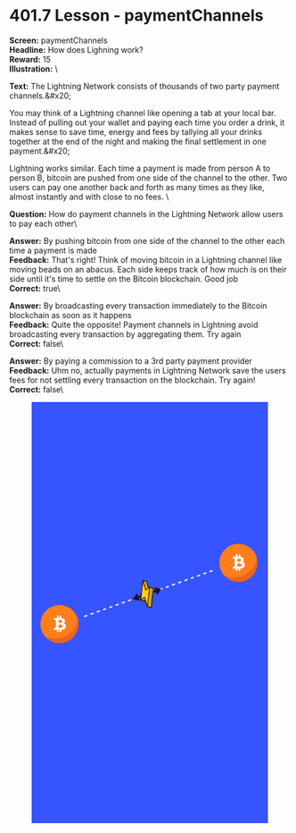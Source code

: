 # 401.7 Lesson - paymentChannels

**Screen:** paymentChannels\
**Headline:** How does Lighning work?\
**Reward:** 15\
**Illustration:** \

**Text:** The Lightning Network consists of thousands of two party payment channels.&amp;#x20;

You may think of a Lightning channel like opening a tab at your local bar. Instead of pulling out your wallet and paying each time you order a drink, it makes sense to save time, energy and fees by tallying all your drinks together at the end of the night and making the final settlement in one payment.&amp;#x20;

Lightning works similar. Each time a payment is made from person A to person B, bitcoin are pushed from one side of the channel to the other. Two users can pay one another back and forth as many times as they like, almost instantly and with close to no fees.
\

**Question:** How do payment channels in the Lightning Network allow users to pay each other\

**Answer:** By pushing bitcoin from one side of the channel to the other each time a payment is made\
**Feedback:** That&#x27;s right! Think of moving bitcoin in a Lightning channel like moving beads on an abacus. Each side keeps track of how much is on their side until it&#x27;s time to settle on the Bitcoin blockchain. Good job\
**Correct:** true\

**Answer:** By broadcasting every transaction immediately to the Bitcoin blockchain as soon as it happens\
**Feedback:** Quite the opposite! Payment channels in Lightning avoid broadcasting every transaction by aggregating them. Try again\
**Correct:** false\

**Answer:** By paying a commission to a 3rd party payment provider\
**Feedback:** Uhm no, actually payments in Lightning Network save the users fees for not settling every transaction on the blockchain. Try again!\
**Correct:** false\


<figure><img src="../.gitbook/assets/401-07.png" alt=""><figcaption></figcaption></figure>

